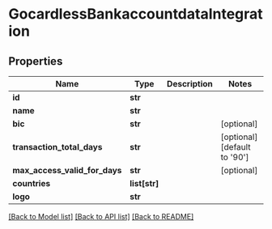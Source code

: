 # GocardlessBankaccountdataIntegration

## Properties
Name | Type | Description | Notes
------------ | ------------- | ------------- | -------------
**id** | **str** |  | 
**name** | **str** |  | 
**bic** | **str** |  | [optional] 
**transaction_total_days** | **str** |  | [optional] [default to '90']
**max_access_valid_for_days** | **str** |  | [optional] 
**countries** | **list[str]** |  | 
**logo** | **str** |  | 

[[Back to Model list]](../README.md#documentation-for-models) [[Back to API list]](../README.md#documentation-for-api-endpoints) [[Back to README]](../README.md)

